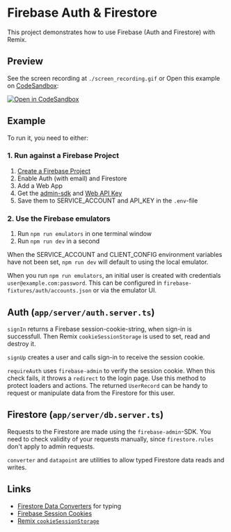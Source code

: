 # Firebase Auth & Firestore

This project demonstrates how to use Firebase (Auth and Firestore) with Remix.

## Preview

See the screen recording at `./screen_recording.gif` or Open this example on
[CodeSandbox](https://codesandbox.com):

<!-- TODO: update this link to the path for your example: -->

[![Open in CodeSandbox](https://codesandbox.io/static/img/play-codesandbox.svg)](https://codesandbox.io/s/github/remix-run/remix/tree/main/examples/firebase-auth-firestore)

## Example

To run it, you need to either:

### 1. Run against a Firebase Project

1. [Create a Firebase Project](https://console.firebase.google.com)
2. Enable Auth (with email) and Firestore
3. Add a Web App
4. Get the
   [admin-sdk](https://firebase.google.com/docs/admin/setup#initialize-sdk) and
   [Web API Key](https://firebase.google.com/docs/reference/rest/auth)
5. Save them to SERVICE_ACCOUNT and API_KEY in the `.env`-file

### 2. Use the Firebase emulators

1. Run `npm run emulators` in one terminal window
2. Run `npm run dev` in a second

When the SERVICE_ACCOUNT and CLIENT_CONFIG environment variables have not been
set, `npm run dev` will default to using the local emulator.

When you run `npm run emulators`, an initial user is created with credentials
`user@example.com:password`. This can be configured in
`firebase-fixtures/auth/accounts.json` or via the emulator UI.

## Auth (`app/server/auth.server.ts`)

`signIn` returns a Firebase session-cookie-string, when sign-in is successfull.
Then Remix `cookieSessionStorage` is used to set, read and destroy it.

`signUp` creates a user and calls sign-in to receive the session cookie.

`requireAuth` uses `firebase-admin` to verify the session cookie. When this
check fails, it throws a `redirect` to the login page. Use this method to
protect loaders and actions. The returned `UserRecord` can be handy to request
or manipulate data from the Firestore for this user.

## Firestore (`app/server/db.server.ts`)

Requests to the Firestore are made using the `firebase-admin`-SDK. You need to
check validity of your requests manually, since `firestore.rules` don't apply to
admin requests.

`converter` and `datapoint` are utilities to allow typed Firestore data reads
and writes.

## Links

- [Firestore Data Converters](https://firebase.google.com/docs/reference/node/firebase.firestore.FirestoreDataConverter)
  for typing
- [Firebase Session Cookies](https://firebase.google.com/docs/auth/admin/manage-cookies)
- [Remix `cookieSessionStorage`](https://remix.run/docs/en/v1/api/remix#createcookiesessionstorage)
